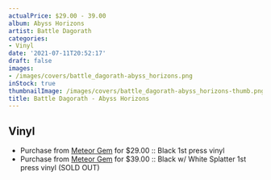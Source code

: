 ```yaml
---
actualPrice: $29.00 - 39.00
album: Abyss Horizons
artist: Battle Dagorath
categories:
- Vinyl
date: '2021-07-11T20:52:17'
draft: false
images:
- /images/covers/battle_dagorath-abyss_horizons.png
inStock: true
thumbnailImage: /images/covers/battle_dagorath-abyss_horizons-thumb.png
title: Battle Dagorath - Abyss Horizons
---
```


## Vinyl
* Purchase from [Meteor Gem](https://meteor-gem.com/products/battle-dagorath-abyss-horizons) for $29.00 :: Black 1st press vinyl
* Purchase from [Meteor Gem](https://meteor-gem.com/products/battle-dagorath-abyss-horizons) for $39.00 :: Black w/ White Splatter 1st press vinyl (SOLD OUT)
